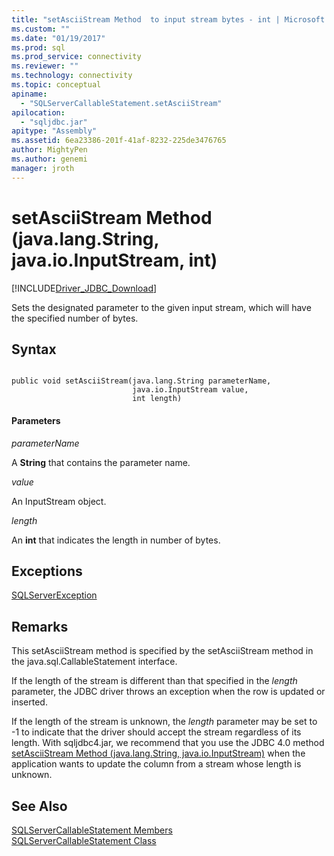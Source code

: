 ```yaml
---
title: "setAsciiStream Method  to input stream bytes - int | Microsoft Docs"
ms.custom: ""
ms.date: "01/19/2017"
ms.prod: sql
ms.prod_service: connectivity
ms.reviewer: ""
ms.technology: connectivity
ms.topic: conceptual
apiname: 
  - "SQLServerCallableStatement.setAsciiStream"
apilocation: 
  - "sqljdbc.jar"
apitype: "Assembly"
ms.assetid: 6ea23386-201f-41af-8232-225de3476765
author: MightyPen
ms.author: genemi
manager: jroth
---
```

# setAsciiStream Method  (java.lang.String, java.io.InputStream, int)
[!INCLUDE[Driver_JDBC_Download](../../../includes/driver_jdbc_download.md)]

  Sets the designated parameter to the given input stream, which will have the specified number of bytes.  
  
## Syntax  
  
```  
  
public void setAsciiStream(java.lang.String parameterName,  
                           java.io.InputStream value,  
                           int length)  
```  
  
#### Parameters  
 *parameterName*  
  
 A **String** that contains the parameter name.  
  
 *value*  
  
 An InputStream object.  
  
 *length*  
  
 An **int** that indicates the length in number of bytes.  
  
## Exceptions  
 [SQLServerException](../../../connect/jdbc/reference/sqlserverexception-class.md)  
  
## Remarks  
 This setAsciiStream method is specified by the setAsciiStream method in the java.sql.CallableStatement interface.  
  
 If the length of the stream is different than that specified in the *length* parameter, the JDBC driver throws an exception when the row is updated or inserted.  
  
 If the length of the stream is unknown, the *length* parameter may be set to -1 to indicate that the driver should accept the stream regardless of its length. With sqljdbc4.jar, we recommend that you use the JDBC 4.0 method [setAsciiStream Method (java.lang.String, java.io.InputStream)](../../../connect/jdbc/reference/setasciistream-method-java-lang-string-java-io-inputstream.md) when the application wants to update the column from a stream whose length is unknown.  
  
## See Also  
 [SQLServerCallableStatement Members](../../../connect/jdbc/reference/sqlservercallablestatement-members.md)   
 [SQLServerCallableStatement Class](../../../connect/jdbc/reference/sqlservercallablestatement-class.md)  
  
  
